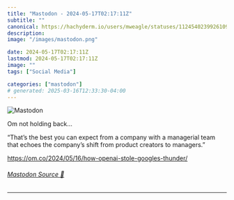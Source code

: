 ```yaml
---
title: "Mastodon - 2024-05-17T02:17:11Z"
subtitle: ""
canonical: https://hachyderm.io/users/mweagle/statuses/112454023992610920
description:
image: "/images/mastodon.png"

date: 2024-05-17T02:17:11Z
lastmod: 2024-05-17T02:17:11Z
image: ""
tags: ["Social Media"]

categories: ["mastodon"]
# generated: 2025-03-16T12:33:30-04:00
---
```

![Mastodon](/images/mastodon.png)

<p>Om not holding back…</p><p>“That’s the best you can expect from a company with a managerial team that echoes the company’s shift from product creators to managers.”</p><p><a href="https://om.co/2024/05/16/how-openai-stole-googles-thunder/" target="_blank" rel="nofollow noopener noreferrer" translate="no"><span class="invisible">https://</span><span class="ellipsis">om.co/2024/05/16/how-openai-st</span><span class="invisible">ole-googles-thunder/</span></a></p>


###### [Mastodon Source 🐘](https://hachyderm.io/@mweagle/112454023992610920)

___
